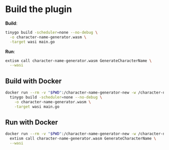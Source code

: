 # Build the plugin

**Build**:
```bash
tinygo build -scheduler=none --no-debug \
  -o character-name-generator.wasm \
  -target wasi main.go
```

**Run**:
```bash
extism call character-name-generator.wasm GenerateCharacterName \
  --wasi
```

## Build with Docker

```bash
docker run --rm -v "$PWD":/character-name-generator-new -w /character-name-generator-new k33g/wasm-builder:0.0.7 \
  tinygo build -scheduler=none --no-debug \
    -o character-name-generator.wasm \
    -target wasi main.go
```

## Run with Docker

```bash
docker run --rm -v "$PWD":/character-name-generator-new -w /character-name-generator-new k33g/wasm-builder:0.0.7 \
  extism call character-name-generator.wasm GenerateCharacterName \
  --wasi
```

